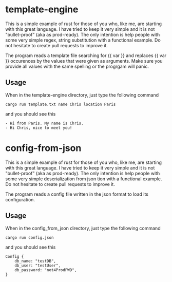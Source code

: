 # template-engine
This is a simple example of rust for those of you who, like me, are starting with this great language. I have tried to keep it very simple and it is not "bullet-proof" (aka as prod-ready). The only intention is help people with some very simple regex, string substitution with a functional example. Do not hesitate to create pull requests to improve it.

The program reads a template file searching for {{ var }} and replaces {{ var }} occurences by the values that were given as arguments. Make sure you provide all values with the same spelling or the progrgam will panic.

## Usage

When in the template-engine directory, just type the following command
```
cargo run template.txt name Chris location Paris
```
and you should see this
```
- Hi from Paris. My name is Chris.
- Hi Chris, nice to meet you!
```

# config-from-json
This is a simple example of rust for those of you who, like me, are starting with this great language. I have tried to keep it very simple and it is not "bullet-proof" (aka as prod-ready). The only intention is help people with some very simple deserialization from json tion with a functional example. Do not hesitate to create pull requests to improve it.

The program reads a config file written in the json format to load its configuration.

## Usage

When in the config_from_json directory, just type the following command
```
cargo run config.json
```
and you should see this
```
Config {
    db_name: "testDB",
    db_user: "testUser",
    db_password: "not4ProdPWD",
}
```

